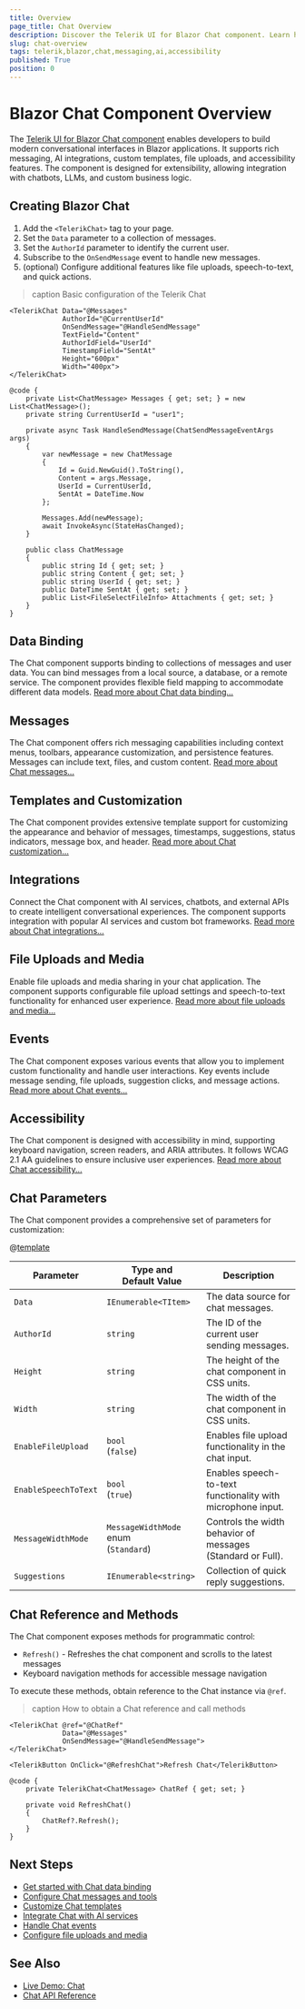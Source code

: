```yaml
---
title: Overview
page_title: Chat Overview
description: Discover the Telerik UI for Blazor Chat component. Learn how to add the component to your app and explore its features like messaging, AI integration, customization, and accessibility.
slug: chat-overview
tags: telerik,blazor,chat,messaging,ai,accessibility
published: True
position: 0
---
```


# Blazor Chat Component Overview

The <a href="https://www.telerik.com/blazor-ui/chat" target="_blank">Telerik UI for Blazor Chat component</a> enables developers to build modern conversational interfaces in Blazor applications. It supports rich messaging, AI integrations, custom templates, file uploads, and accessibility features. The component is designed for extensibility, allowing integration with chatbots, LLMs, and custom business logic.

## Creating Blazor Chat

1. Add the `<TelerikChat>` tag to your page.
2. Set the `Data` parameter to a collection of messages.
3. Set the `AuthorId` parameter to identify the current user.
4. Subscribe to the `OnSendMessage` event to handle new messages.
5. (optional) Configure additional features like file uploads, speech-to-text, and quick actions.

>caption Basic configuration of the Telerik Chat

````razor
<TelerikChat Data="@Messages"
             AuthorId="@CurrentUserId"
             OnSendMessage="@HandleSendMessage"
             TextField="Content"
             AuthorIdField="UserId"
             TimestampField="SentAt"
             Height="600px"
             Width="400px">
</TelerikChat>

@code {
    private List<ChatMessage> Messages { get; set; } = new List<ChatMessage>();
    private string CurrentUserId = "user1";

    private async Task HandleSendMessage(ChatSendMessageEventArgs args)
    {
        var newMessage = new ChatMessage
        {
            Id = Guid.NewGuid().ToString(),
            Content = args.Message,
            UserId = CurrentUserId,
            SentAt = DateTime.Now
        };
        
        Messages.Add(newMessage);
        await InvokeAsync(StateHasChanged);
    }

    public class ChatMessage
    {
        public string Id { get; set; }
        public string Content { get; set; }
        public string UserId { get; set; }
        public DateTime SentAt { get; set; }
        public List<FileSelectFileInfo> Attachments { get; set; }
    }
}
````

## Data Binding

The Chat component supports binding to collections of messages and user data. You can bind messages from a local source, a database, or a remote service. The component provides flexible field mapping to accommodate different data models. [Read more about Chat data binding...](slug:chat-data-binding)

## Messages

The Chat component offers rich messaging capabilities including context menus, toolbars, appearance customization, and persistence features. Messages can include text, files, and custom content. [Read more about Chat messages...](slug:chat-messages-overview)

## Templates and Customization

The Chat component provides extensive template support for customizing the appearance and behavior of messages, timestamps, suggestions, status indicators, message box, and header. [Read more about Chat customization...](slug:chat-customisation-overview)

## Integrations

Connect the Chat component with AI services, chatbots, and external APIs to create intelligent conversational experiences. The component supports integration with popular AI services and custom bot frameworks. [Read more about Chat integrations...](slug:chat-integrations-overview)

## File Uploads and Media

Enable file uploads and media sharing in your chat application. The component supports configurable file upload settings and speech-to-text functionality for enhanced user experience. [Read more about file uploads and media...](slug:chat-file-uploads-and-media)

## Events

The Chat component exposes various events that allow you to implement custom functionality and handle user interactions. Key events include message sending, file uploads, suggestion clicks, and message actions. [Read more about Chat events...](slug:chat-events)

## Accessibility

The Chat component is designed with accessibility in mind, supporting keyboard navigation, screen readers, and ARIA attributes. It follows WCAG 2.1 AA guidelines to ensure inclusive user experiences. [Read more about Chat accessibility...](slug:chat-accessibility-wai-aria-support)

## Chat Parameters

The Chat component provides a comprehensive set of parameters for customization:

@[template](/_contentTemplates/common/parameters-table-styles.md#table-layout)

| Parameter | Type and Default&nbsp;Value | Description |
| --- | --- | --- |
| `Data` | `IEnumerable<TItem>` | The data source for chat messages. |
| `AuthorId` | `string` | The ID of the current user sending messages. |
| `Height` | `string` | The height of the chat component in CSS units. |
| `Width` | `string` | The width of the chat component in CSS units. |
| `EnableFileUpload` | `bool` <br /> (`false`) | Enables file upload functionality in the chat input. |
| `EnableSpeechToText` | `bool` <br /> (`true`) | Enables speech-to-text functionality with microphone input. |
| `MessageWidthMode` | `MessageWidthMode` enum <br /> (`Standard`) | Controls the width behavior of messages (Standard or Full). |
| `Suggestions` | `IEnumerable<string>` | Collection of quick reply suggestions. |

## Chat Reference and Methods

The Chat component exposes methods for programmatic control:

* `Refresh()` - Refreshes the chat component and scrolls to the latest messages
* Keyboard navigation methods for accessible message navigation

To execute these methods, obtain reference to the Chat instance via `@ref`.

>caption How to obtain a Chat reference and call methods

````razor
<TelerikChat @ref="@ChatRef" 
             Data="@Messages"
             OnSendMessage="@HandleSendMessage">
</TelerikChat>

<TelerikButton OnClick="@RefreshChat">Refresh Chat</TelerikButton>

@code {
    private TelerikChat<ChatMessage> ChatRef { get; set; }
    
    private void RefreshChat()
    {
        ChatRef?.Refresh();
    }
}
````

## Next Steps

* [Get started with Chat data binding](slug:chat-data-binding)
* [Configure Chat messages and tools](slug:chat-messages-overview)  
* [Customize Chat templates](slug:chat-customisation-overview)
* [Integrate Chat with AI services](slug:chat-integrations-overview)
* [Handle Chat events](slug:chat-events)
* [Configure file uploads and media](slug:chat-file-uploads-and-media)

## See Also

* [Live Demo: Chat](https://demos.telerik.com/blazor-ui/chat/overview)
* [Chat API Reference](slug:Telerik.Blazor.Components.TelerikChat-1)

